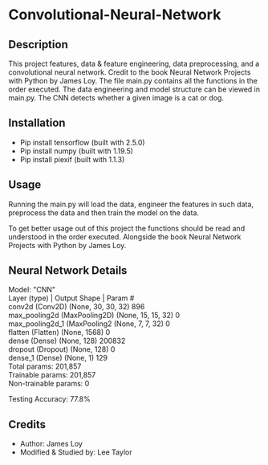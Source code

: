 # Convolutional-Neural-Network

## Description
This project features, data & feature engineering, data preprocessing, and a convolutional neural network. 
Credit to the book Neural Network Projects with Python by James Loy. The file main.py contains all the functions
in the order executed. The data engineering and model structure can be viewed in main.py. The CNN detects whether
a given image is a cat or dog. 

## Installation
* Pip install tensorflow (built with 2.5.0)
* Pip install numpy (built with 1.19.5)
* Pip install piexif (built with 1.1.3)

## Usage
Running the main.py will load the data, engineer the features in such data, preprocess the data and then 
train the model on the data. 

To get better usage out of this project the functions should be read and understood in the order executed. 
Alongside the book Neural Network Projects with Python by James Loy. 

## Neural Network Details
Model: "CNN"  
Layer (type)  |               Output Shape          |    Param #   
conv2d (Conv2D)              (None, 30, 30, 32)        896       
max_pooling2d (MaxPooling2D) (None, 15, 15, 32)        0         
max_pooling2d_1 (MaxPooling2 (None, 7, 7, 32)          0         
flatten (Flatten)            (None, 1568)              0         
dense (Dense)                (None, 128)               200832    
dropout (Dropout)            (None, 128)               0         
dense_1 (Dense)              (None, 1)                 129       
Total params: 201,857  
Trainable params: 201,857  
Non-trainable params: 0  

Testing Accuracy: 77.8% 

## Credits
* Author: James Loy
* Modified & Studied by: Lee Taylor

